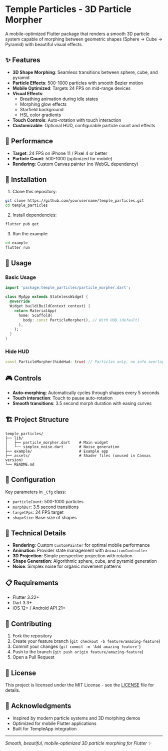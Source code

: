 # Temple Particles - 3D Particle Morpher

A mobile-optimized Flutter package that renders a smooth 3D particle system capable of morphing between geometric shapes (Sphere → Cube → Pyramid) with beautiful visual effects.

## ✨ Features

- **3D Shape Morphing**: Seamless transitions between sphere, cube, and pyramid
- **Particle Effects**: 500-1000 particles with smooth Bezier motion
- **Mobile Optimized**: Targets 24 FPS on mid-range devices
- **Visual Effects**: 
  - Breathing animation during idle states
  - Morphing glow effects
  - Starfield background
  - HSL color gradients
- **Touch Controls**: Auto-rotation with touch interaction
- **Customizable**: Optional HUD, configurable particle count and effects

## 🎯 Performance

- **Target**: 24 FPS on iPhone 11 / Pixel 4 or better
- **Particle Count**: 500-1000 (optimized for mobile)
- **Rendering**: Custom Canvas painter (no WebGL dependency)

## 📱 Installation

1. Clone this repository:
```bash
git clone https://github.com/yourusername/temple_particles.git
cd temple_particles
```

2. Install dependencies:
```bash
flutter pub get
```

3. Run the example:
```bash
cd example
flutter run
```

## 🚀 Usage

### Basic Usage
```dart
import 'package:temple_particles/particle_morpher.dart';

class MyApp extends StatelessWidget {
  @override
  Widget build(BuildContext context) {
    return MaterialApp(
      home: Scaffold(
        body: const ParticleMorpher(), // With HUD (default)
      ),
    );
  }
}
```

### Hide HUD
```dart
const ParticleMorpher(hideHud: true) // Particles only, no info overlay
```

## 🎮 Controls

- **Auto-morphing**: Automatically cycles through shapes every 5 seconds
- **Touch interaction**: Touch to pause auto-rotation
- **Smooth transitions**: 3.5 second morph duration with easing curves

## 🏗️ Project Structure

```
temple_particles/
├── lib/
│   ├── particle_morpher.dart    # Main widget
│   └── simplex_noise.dart       # Noise generation
├── example/                     # Example app
├── assets/                      # Shader files (unused in Canvas version)
└── README.md
```

## 🔧 Configuration

Key parameters in `_Cfg` class:
- `particleCount`: 500-1000 particles
- `morphDur`: 3.5 second transitions
- `targetFps`: 24 FPS target
- `shapeSize`: Base size of shapes

## 🎨 Technical Details

- **Rendering**: Custom `CustomPainter` for optimal mobile performance
- **Animation**: Provider state management with `AnimationController`
- **3D Projection**: Simple perspective projection with rotation
- **Shape Generation**: Algorithmic sphere, cube, and pyramid generation
- **Noise**: Simplex noise for organic movement patterns

## 📋 Requirements

- Flutter 3.22+
- Dart 3.3+
- iOS 12+ / Android API 21+

## 🤝 Contributing

1. Fork the repository
2. Create your feature branch (`git checkout -b feature/amazing-feature`)
3. Commit your changes (`git commit -m 'Add amazing feature'`)
4. Push to the branch (`git push origin feature/amazing-feature`)
5. Open a Pull Request

## 📄 License

This project is licensed under the MIT License - see the [LICENSE](LICENSE) file for details.

## 🙏 Acknowledgments

- Inspired by modern particle systems and 3D morphing demos
- Optimized for mobile Flutter applications
- Built for TempleApp integration

---

*Smooth, beautiful, mobile-optimized 3D particle morphing for Flutter* ✨ 